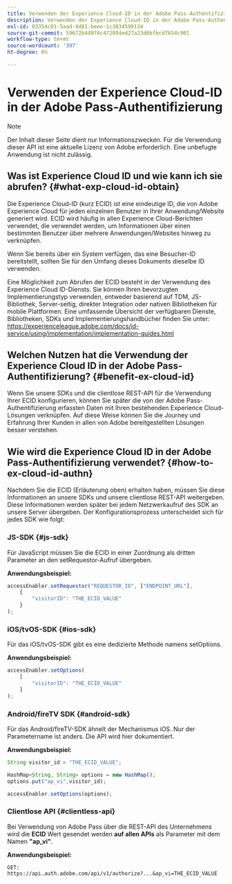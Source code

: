 ```yaml
---
title: Verwenden der Experience Cloud-ID in der Adobe Pass-Authentifizierung
description: Verwenden der Experience Cloud-ID in der Adobe Pass-Authentifizierung
exl-id: 03354c01-5aad-4d81-beee-1c3834599134
source-git-commit: 59672b44074c472094ed27a23d6bfbcd7654c901
workflow-type: tm+mt
source-wordcount: '397'
ht-degree: 0%

---
```


# Verwenden der Experience Cloud-ID in der Adobe Pass-Authentifizierung

>[!NOTE]
>
>Der Inhalt dieser Seite dient nur Informationszwecken. Für die Verwendung dieser API ist eine aktuelle Lizenz von Adobe erforderlich. Eine unbefugte Anwendung ist nicht zulässig.

## Was ist Experience Cloud ID und wie kann ich sie abrufen? {#what-exp-cloud-id-obtain}

Die Experience Cloud-ID (kurz ECID) ist eine eindeutige ID, die von Adobe Experience Cloud für jeden einzelnen Benutzer in Ihrer Anwendung/Website generiert wird. ECID wird häufig in allen Experience Cloud-Berichten verwendet, die verwendet werden, um Informationen über einen bestimmten Benutzer über mehrere Anwendungen/Websites hinweg zu verknüpfen.

Wenn Sie bereits über ein System verfügen, das eine Besucher-ID bereitstellt, sollten Sie für den Umfang dieses Dokuments dieselbe ID verwenden.

Eine Möglichkeit zum Abrufen der ECID besteht in der Verwendung des Experience Cloud ID-Diensts. Sie können Ihren bevorzugten Implementierungstyp verwenden, entweder basierend auf TDM, JS-Bibliothek, Server-seitig, direkter Integration oder nativen Bibliotheken für mobile Plattformen. Eine umfassende Übersicht der verfügbaren Dienste, Bibliotheken, SDKs und Implementierungshandbücher finden Sie unter: <https://experienceleague.adobe.com/docs/id-service/using/implementation/implementation-guides.html>

## Welchen Nutzen hat die Verwendung der Experience Cloud ID in der Adobe Pass-Authentifizierung? {#benefit-ex-cloud-id}

Wenn Sie unsere SDKs und die clientlose REST-API für die Verwendung Ihrer ECID konfigurieren, können Sie später die von der Adobe Pass-Authentifizierung erfassten Daten mit Ihren bestehenden Experience Cloud-Lösungen verknüpfen. Auf diese Weise können Sie die Journey und Erfahrung Ihrer Kunden in allen von Adobe bereitgestellten Lösungen besser verstehen.

## Wie wird die Experience Cloud ID in der Adobe Pass-Authentifizierung verwendet? {#how-to-ex-cloud-id-authn}

Nachdem Sie die ECID (Erläuterung oben) erhalten haben, müssen Sie diese Informationen an unsere SDKs und unsere clientlose REST-API weitergeben. Diese Informationen werden später bei jedem Netzwerkaufruf des SDK an unsere Server übergeben. Der Konfigurationsprozess unterscheidet sich für jedes SDK wie folgt:

### JS-SDK {#js-sdk}

Für JavaScript müssen Sie die ECID in einer Zuordnung als dritten Parameter an den setRequestor-Aufruf übergeben.

**Anwendungsbeispiel:**

```JavaScript
accessEnabler.setRequestor("REQUESTOR_ID", ["ENDPOINT_URL"],
    {
        "visitorID": "THE_ECID_VALUE"
    }
);
```

### iOS/tvOS-SDK {#ios-sdk}

Für das iOS/tvOS-SDK gibt es eine dedizierte Methode namens setOptions.

**Anwendungsbeispiel:**

```JavaScript
accessEnabler.setOptions(
    [
        "visitorID": "THE_ECID_VALUE"
    ]
);
```

### Android/fireTV SDK {#android-sdk}

Für das Android/fireTV-SDK ähnelt der Mechanismus iOS. Nur der Parametername ist anders. Die API wird hier dokumentiert.

**Anwendungsbeispiel:**

```JavaScript
String visitor_id = "THE_ECID_VALUE";

HashMap<String, String> options = new HashMap();
options.put("ap_vi",visitor_id);

accessEnabler.setOptions(options);
```

### Clientlose API {#clientless-api}

Bei Verwendung von Adobe Pass über die REST-API des Unternehmens wird die **ECID** Wert gesendet werden **auf allen APIs** als Parameter mit dem Namen **&quot;ap_vi&quot;**.

**Anwendungsbeispiel:**

`GET: https://api.auth.adobe.com/api/v1/authorize?...&ap_vi=THE_ECID_VALUE`
